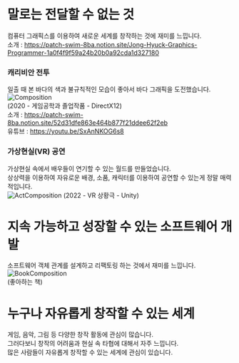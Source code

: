 # 말로는 전달할 수 없는 것  
컴퓨터 그래픽스를 이용하여 새로운 세계를 창작하는 것에 재미를 느낍니다.  
소개 : https://patch-swim-8ba.notion.site/Jong-Hyuck-Graphics-Programmer-1a0f4f9f59a24b20b0a92cda1d327180  

### 캐리비안 전투  
일출 때 본 바다의 색과 불규칙적인 모습이 좋아서 바다 그래픽을 도전했습니다.
![Composition](https://user-images.githubusercontent.com/43169708/155162591-cc60942f-4c28-412c-82d3-39ccdc43ff2e.png)  
(2020 - 게임공학과 졸업작품 - DirectX12)  
소개 : https://patch-swim-8ba.notion.site/52d31dfe863e464b877f21ddee62f2eb  
유튜브 : https://youtu.be/SxAnNKOG6s8  

### 가상현실(VR) 공연  
가상현실 속에서 배우들이 연기할 수 있는 월드를 만들었습니다.  
상상력을 이용하여 자유로운 배경, 소품, 캐릭터를 이용하여 공연할 수 있는게 정말 매력적입니다.  
![ActComposition](https://user-images.githubusercontent.com/43169708/155173650-1068c05a-59f7-4a24-be4a-7c03013c6a7e.png)
(2022 - VR 상황극 - Unity)

# 지속 가능하고 성장할 수 있는 소프트웨어 개발  
소프트웨어 객체 관계를 설계하고 리팩토링 하는 것에서 재미를 느낍니다.  
![BookComposition](https://user-images.githubusercontent.com/43169708/155177423-d143c9db-ebdd-4df8-8fe8-7ee511c0d6aa.png)  
(좋아하는 책)  

# 누구나 자유롭게 창작할 수 있는 세계  
게임, 음악, 그림 등 다양한 창작 활동에 관심이 많습니다.  
그러다보니 창작의 어려움과 현실 속 타협에 대해서 자주 느낍니다.  
많은 사람들이 자유롭게 창작할 수 있는 세계에 관심이 있습니다.  
